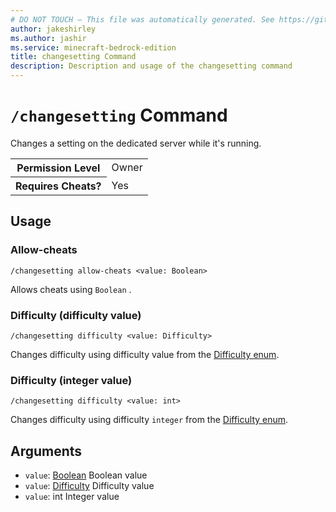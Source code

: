 ```yaml
---
# DO NOT TOUCH — This file was automatically generated. See https://github.com/mojang/minecraftapidocsgenerator to modify descriptions, examples, etc.
author: jakeshirley
ms.author: jashir
ms.service: minecraft-bedrock-edition
title: changesetting Command
description: Description and usage of the changesetting command
---
```

# `/changesetting` Command
Changes a setting on the dedicated server while it's running.

<table>
  <tr>
    <th>Permission Level</th>
    <td>Owner</td>
  </tr>
  <tr>
    <th>Requires Cheats?</th>
    <td>Yes</td>
  </tr>
</table>

## Usage
### Allow-cheats
`/changesetting allow-cheats <value: Boolean>`

Allows cheats using `Boolean` .

### Difficulty (difficulty value)
`/changesetting difficulty <value: Difficulty>`

Changes difficulty using difficulty value from the [Difficulty enum](../enums/Difficulty.md).

### Difficulty (integer value)
`/changesetting difficulty <value: int>`

Changes difficulty using difficulty `integer` from the [Difficulty enum](../enums/Difficulty.md).

## Arguments
- `value`: [Boolean](../enums/Boolean.md)
Boolean value
- `value`: [Difficulty](../enums/Difficulty.md)
Difficulty value
- `value`: int
Integer value
